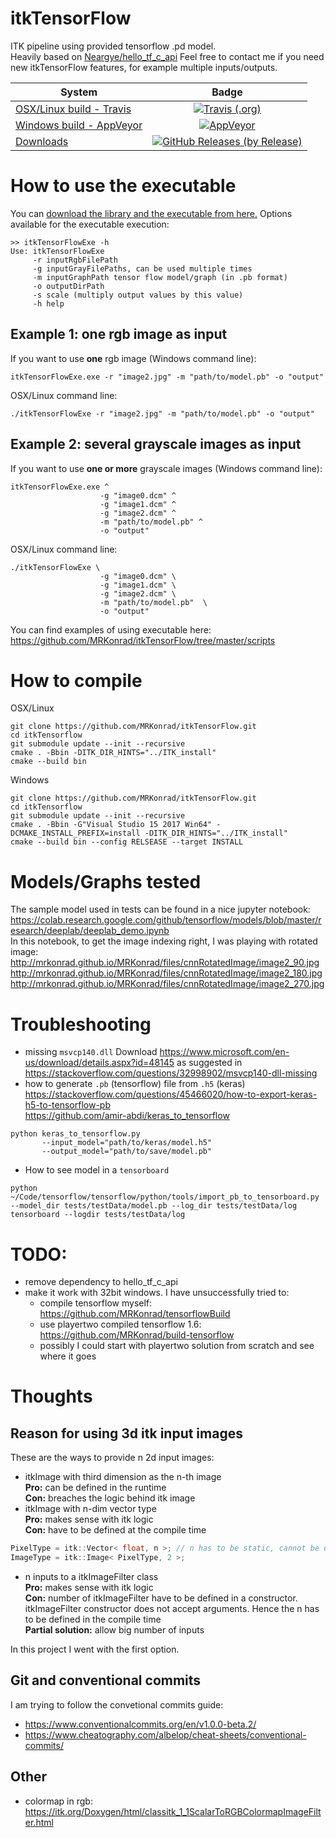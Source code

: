 # itkTensorFlow
ITK pipeline using provided tensorflow .pd model.  
Heavily based on [Neargye/hello_tf_c_api](https://github.com/Neargye/hello_tf_c_api)
Feel free to contact me if you need new itkTensorFlow features, for example multiple inputs/outputs.

| System   |      Badge      |
|----------|:---------------:|
| [OSX/Linux build - Travis][travis_link]   | [![Travis (.org)][travis_badge]][travis_link]                      |
| [Windows build - AppVeyor][appveyor_link] | [![AppVeyor][appveyor_badge]][appveyor_link]                       |
| [Downloads][downloads_link]               | [![GitHub Releases (by Release)][downloads_badge]][downloads_link] |

# How to use the executable
You can [download the library and the executable from here.][downloads_link] Options available for the executable execution:
```console
>> itkTensorFlowExe -h
Use: itkTensorFlowExe
	 -r inputRgbFilePath
	 -g inputGrayFilePaths, can be used multiple times
	 -m inputGraphPath tensor flow model/graph (in .pb format)
	 -o outputDirPath
	 -s scale (multiply output values by this value)
	 -h help
```

## Example 1: one rgb image as input
If you want to use **one** rgb image (Windows command line):
```console
itkTensorFlowExe.exe -r "image2.jpg" -m "path/to/model.pb" -o "output"
```
OSX/Linux command line:
```console
./itkTensorFlowExe -r "image2.jpg" -m "path/to/model.pb" -o "output" 
```

## Example 2: several grayscale images as input
If you want to use **one or more** grayscale images (Windows command line):
```console
itkTensorFlowExe.exe ^
                    -g "image0.dcm" ^
                    -g "image1.dcm" ^
                    -g "image2.dcm" ^
                    -m "path/to/model.pb" ^
                    -o "output"
```

OSX/Linux command line:
```console
./itkTensorFlowExe \
                    -g "image0.dcm" \
                    -g "image1.dcm" \
                    -g "image2.dcm" \
                    -m "path/to/model.pb"  \
                    -o "output"
```

You can find examples of using executable here: https://github.com/MRKonrad/itkTensorFlow/tree/master/scripts

# How to compile
OSX/Linux
```console
git clone https://github.com/MRKonrad/itkTensorFlow.git
cd itkTensorflow
git submodule update --init --recursive
cmake . -Bbin -DITK_DIR_HINTS="../ITK_install"
cmake --build bin
```

Windows
```console
git clone https://github.com/MRKonrad/itkTensorFlow.git
cd itkTensorflow
git submodule update --init --recursive
cmake . -Bbin -G"Visual Studio 15 2017 Win64" -DCMAKE_INSTALL_PREFIX=install -DITK_DIR_HINTS="../ITK_install"
cmake --build bin --config RELSEASE --target INSTALL
```

# Models/Graphs tested
The sample model used in tests can be found in a nice jupyter notebook:
https://colab.research.google.com/github/tensorflow/models/blob/master/research/deeplab/deeplab_demo.ipynb  
In this notebook, to get the image indexing right, I was playing with rotated image:
http://mrkonrad.github.io/MRKonrad/files/cnnRotatedImage/image2_90.jpg  
http://mrkonrad.github.io/MRKonrad/files/cnnRotatedImage/image2_180.jpg  
http://mrkonrad.github.io/MRKonrad/files/cnnRotatedImage/image2_270.jpg  

# Troubleshooting
* missing `msvcp140.dll` 
Download https://www.microsoft.com/en-us/download/details.aspx?id=48145 as suggested in https://stackoverflow.com/questions/32998902/msvcp140-dll-missing 
* how to generate `.pb` (tensorflow) file from `.h5` (keras)   
https://stackoverflow.com/questions/45466020/how-to-export-keras-h5-to-tensorflow-pb    
https://github.com/amir-abdi/keras_to_tensorflow  
```console
python keras_to_tensorflow.py 
       --input_model="path/to/keras/model.h5" 
       --output_model="path/to/save/model.pb"
```
* How to see model in a `tensorboard`
```console
python ~/Code/tensorflow/tensorflow/python/tools/import_pb_to_tensorboard.py --model_dir tests/testData/model.pb --log_dir tests/testData/log
tensorboard --logdir tests/testData/log
```

# TODO:
* remove dependency to hello_tf_c_api
* make it work with 32bit windows. I have unsuccessfully tried to:
  * compile tensorflow myself: https://github.com/MRKonrad/tensorflowBuild 
  * use playertwo compiled tensorflow 1.6: https://github.com/MRKonrad/build-tensorflow
  * possibly I could start with playertwo solution from scratch and see where it goes

# Thoughts

## Reason for using 3d itk input images
These are the ways to  provide n 2d input images:
* itkImage with third dimension as the n-th image  
**Pro:** can be defined in the runtime  
**Con:** breaches the logic behind itk image
* itkImage with n-dim vector type  
**Pro:** makes sense with itk logic   
**Con:** have to be defined at the compile time
```c
PixelType = itk::Vector< float, n >; // n has to be static, cannot be defined in the runtime
ImageType = itk::Image< PixelType, 2 >;
```
* n inputs to a itkImageFilter class  
**Pro:** makes sense with itk logic  
**Con:** number of itkImageFilter have to be defined in a constructor. itkImageFilter constructor does not accept arguments. Hence the n has to be defined in the compile time  
**Partial solution:** allow big number of inputs

In this project I went with the first option.

## Git and conventional commits
I am trying to follow the convetional commits guide:
* https://www.conventionalcommits.org/en/v1.0.0-beta.2/
* https://www.cheatography.com/albelop/cheat-sheets/conventional-commits/

## Other
* colormap in rgb: https://itk.org/Doxygen/html/classitk_1_1ScalarToRGBColormapImageFilter.html

[travis_badge]: https://img.shields.io/travis/MRKonrad/itkTensorFlow/master.svg?style=flat-square
[travis_link]: https://travis-ci.org/MRKonrad/itkTensorFlow
[appveyor_badge]: https://img.shields.io/appveyor/ci/MRKonrad/itkTensorFlow/master.svg?style=flat-square
[appveyor_link]: https://ci.appveyor.com/project/MRKonrad/itkTensorFlow
[codecov_badge]: https://img.shields.io/codecov/c/github/MRKonrad/itkTensorFlow.svg?style=flat-square
[codecov_link]: https://codecov.io/gh/MRKonrad/itkTensorFlow
[downloads_link]: https://github.com/MRKonrad/itkTensorFlow/releases
[downloads_badge]: https://img.shields.io/github/downloads/MRKonrad/itkTensorFlow/total.svg?style=flat-square
